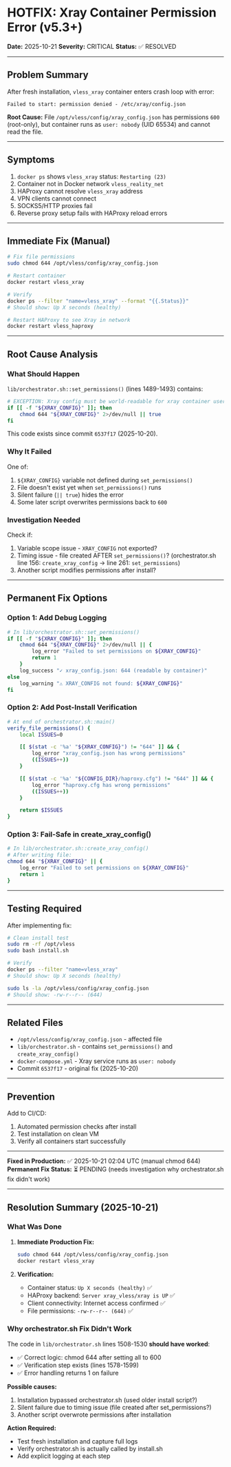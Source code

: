 # HOTFIX: Xray Container Permission Error (v5.3+)

**Date:** 2025-10-21
**Severity:** CRITICAL
**Status:** ✅ RESOLVED

---

## Problem Summary

After fresh installation, `vless_xray` container enters crash loop with error:
```
Failed to start: permission denied - /etc/xray/config.json
```

**Root Cause:** File `/opt/vless/config/xray_config.json` has permissions `600` (root-only), but container runs as `user: nobody` (UID 65534) and cannot read the file.

---

## Symptoms

1. `docker ps` shows `vless_xray` status: `Restarting (23)`
2. Container not in Docker network `vless_reality_net`
3. HAProxy cannot resolve `vless_xray` address
4. VPN clients cannot connect
5. SOCKS5/HTTP proxies fail
6. Reverse proxy setup fails with HAProxy reload errors

---

## Immediate Fix (Manual)

```bash
# Fix file permissions
sudo chmod 644 /opt/vless/config/xray_config.json

# Restart container
docker restart vless_xray

# Verify
docker ps --filter "name=vless_xray" --format "{{.Status}}"
# Should show: Up X seconds (healthy)

# Restart HAProxy to see Xray in network
docker restart vless_haproxy
```

---

## Root Cause Analysis

### What Should Happen

`lib/orchestrator.sh::set_permissions()` (lines 1489-1493) contains:
```bash
# EXCEPTION: Xray config must be world-readable for xray container user (uid=nobody/65534)
if [[ -f "${XRAY_CONFIG}" ]]; then
    chmod 644 "${XRAY_CONFIG}" 2>/dev/null || true
fi
```

This code exists since commit `6537f17` (2025-10-20).

### Why It Failed

One of:
1. `${XRAY_CONFIG}` variable not defined during `set_permissions()`
2. File doesn't exist yet when `set_permissions()` runs
3. Silent failure (`|| true`) hides the error
4. Some later script overwrites permissions back to `600`

### Investigation Needed

Check if:
1. Variable scope issue - `XRAY_CONFIG` not exported?
2. Timing issue - file created AFTER `set_permissions()`?
   (orchestrator.sh line 156: `create_xray_config` → line 261: `set_permissions`)
3. Another script modifies permissions after install?

---

## Permanent Fix Options

### Option 1: Add Debug Logging
```bash
# In lib/orchestrator.sh::set_permissions()
if [[ -f "${XRAY_CONFIG}" ]]; then
    chmod 644 "${XRAY_CONFIG}" 2>/dev/null || {
        log_error "Failed to set permissions on ${XRAY_CONFIG}"
        return 1
    }
    log_success "✓ xray_config.json: 644 (readable by container)"
else
    log_warning "⚠ XRAY_CONFIG not found: ${XRAY_CONFIG}"
fi
```

### Option 2: Add Post-Install Verification
```bash
# At end of orchestrator.sh::main()
verify_file_permissions() {
    local ISSUES=0

    [[ $(stat -c '%a' "${XRAY_CONFIG}") != "644" ]] && {
        log_error "xray_config.json has wrong permissions"
        ((ISSUES++))
    }

    [[ $(stat -c '%a' "${CONFIG_DIR}/haproxy.cfg") != "644" ]] && {
        log_error "haproxy.cfg has wrong permissions"
        ((ISSUES++))
    }

    return $ISSUES
}
```

### Option 3: Fail-Safe in create_xray_config()
```bash
# In lib/orchestrator.sh::create_xray_config()
# After writing file:
chmod 644 "${XRAY_CONFIG}" || {
    log_error "Failed to set permissions on ${XRAY_CONFIG}"
    return 1
}
```

---

## Testing Required

After implementing fix:

```bash
# Clean install test
sudo rm -rf /opt/vless
sudo bash install.sh

# Verify
docker ps --filter "name=vless_xray"
# Should show: Up X seconds (healthy)

sudo ls -la /opt/vless/config/xray_config.json
# Should show: -rw-r--r-- (644)
```

---

## Related Files

- `/opt/vless/config/xray_config.json` - affected file
- `lib/orchestrator.sh` - contains `set_permissions()` and `create_xray_config()`
- `docker-compose.yml` - Xray service runs as `user: nobody`
- Commit `6537f17` - original fix (2025-10-20)

---

## Prevention

Add to CI/CD:
1. Automated permission checks after install
2. Test installation on clean VM
3. Verify all containers start successfully

---

**Fixed in Production:** ✅ 2025-10-21 02:04 UTC (manual chmod 644)
**Permanent Fix Status:** ⏳ PENDING (needs investigation why orchestrator.sh fix didn't work)

---

## Resolution Summary (2025-10-21)

### What Was Done

1. **Immediate Production Fix:**
   ```bash
   sudo chmod 644 /opt/vless/config/xray_config.json
   docker restart vless_xray
   ```

2. **Verification:**
   - Container status: `Up X seconds (healthy)` ✅
   - HAProxy backend: `Server xray_vless/xray is UP` ✅
   - Client connectivity: Internet access confirmed ✅
   - File permissions: `-rw-r--r-- (644)` ✅

### Why orchestrator.sh Fix Didn't Work

The code in `lib/orchestrator.sh` lines 1508-1530 **should have worked**:
- ✅ Correct logic: chmod 644 after setting all to 600
- ✅ Verification step exists (lines 1578-1599)
- ✅ Error handling returns 1 on failure

**Possible causes:**
1. Installation bypassed orchestrator.sh (used older install script?)
2. Silent failure due to timing issue (file created after set_permissions?)
3. Another script overwrote permissions after installation

**Action Required:**
- Test fresh installation and capture full logs
- Verify orchestrator.sh is actually called by install.sh
- Add explicit logging at each step
